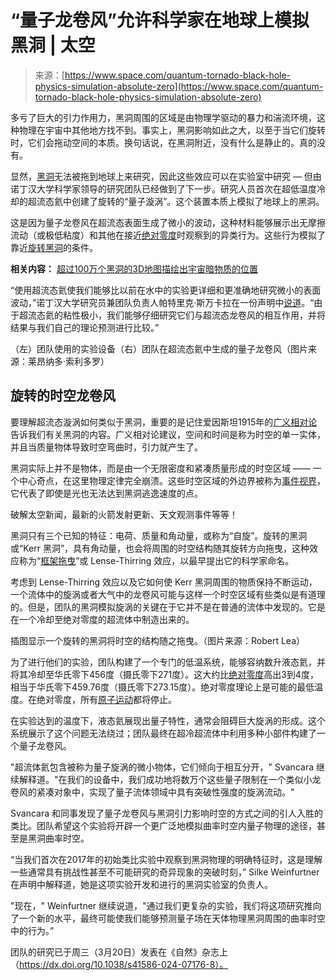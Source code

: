 <!--yml

类别：未分类

日期：2024-05-29 12:37:24

-->

# “量子龙卷风”允许科学家在地球上模拟黑洞 | 太空

> 来源：[https://www.space.com/quantum-tornado-black-hole-physics-simulation-absolute-zero](https://www.space.com/quantum-tornado-black-hole-physics-simulation-absolute-zero)

多亏了巨大的引力作用力，黑洞周围的区域是由物理学驱动的暴力和湍流环境，这种物理在宇宙中其他地方找不到。事实上，黑洞影响如此之大，以至于当它们旋转时，它们会拖动空间的本质。换句话说，在黑洞附近，没有什么是静止的。真的没有。

显然，[黑洞](https://www.space.com/15421-black-holes-facts-formation-discovery-sdcmp.html)无法被拖到地球上来研究，因此这些效应可以在实验室中研究 — 但由诺丁汉大学科学家领导的研究团队已经做到了下一步。研究人员首次在超低温度冷却的超流态氦中创建了旋转的“量子漩涡”。这个装置本质上模拟了地球上的黑洞。

这是因为量子龙卷风在超流态表面生成了微小的波动，这种材料能够展示出无摩擦流动（或极低粘度）和其他在接近[绝对零度](https://www.space.com/19127-atoms-colder-than-absolute-zero.html)时观察到的异类行为。这些行为模拟了靠近[旋转黑洞](https://www.space.com/historic-donut-black-hole-is-spinning-new-study-finds)的条件。

**相关内容：** [超过100万个黑洞的3D地图描绘出宇宙暗物质的位置](https://www.space.com/quasar-3d-map-dark-matter-distribution)

“使用超流态氦使我们能够比以前在水中的实验更详细和更准确地研究微小的表面波动，”诺丁汉大学研究员兼团队负责人帕特里克·斯万卡拉在一份声明中[说道](https://www.eurekalert.org/news-releases/1038009)。“由于超流态氦的粘性极小，我们能够仔细研究它们与超流态龙卷风的相互作用，并将结果与我们自己的理论预测进行比较。”

（左）团队使用的实验设备（右）团队在超流态氦中生成的量子龙卷风（图片来源：莱昂纳多·索利多罗）

## 旋转的时空龙卷风

要理解超流态漩涡如何类似于黑洞，重要的是记住爱因斯坦1915年的[广义相对论](https://www.space.com/17661-theory-general-relativity.html)告诉我们有关黑洞的内容。广义相对论建议，空间和时间是称为时空的单一实体，并且当质量物体导致时空弯曲时，引力就产生了。

黑洞实际上并不是物体，而是由一个无限密度和紧凑质量形成的时空区域 —— 一个中心奇点，在这里物理定律完全崩溃。这些时空区域的外边界被称为[事件视界](https://www.space.com/black-holes-event-horizon-explained.html)，它代表了即使是光也无法达到黑洞逃逸速度的点。

破解太空新闻，最新的火箭发射更新、天文观测事件等等！

黑洞只有三个已知的特征：电荷、质量和角动量，或称为“自旋”。旋转的黑洞或“Kerr 黑洞”，具有角动量，也会将周围的时空结构随其旋转方向拖曳，这种效应称为“[框架拖曳](https://www.space.com/einstein-general-relativity-frame-dragging.html)”或 Lense-Thirring 效应，以最早提出它的科学家命名。

考虑到 Lense-Thirring 效应以及它如何使 Kerr 黑洞周围的物质保持不断运动，一个流体中的旋涡或者大气中的龙卷风可能与这样一个时空区域有些类似是有道理的。但是，团队的黑洞模拟旋涡的关键在于它并不是在普通的流体中发现的。它是在一个冷却至绝对零度的超流体中制造出来的。

插图显示一个旋转的黑洞将时空的结构随之拖曳。（图片来源：Robert Lea）

为了进行他们的实验，团队构建了一个专门的低温系统，能够容纳数升液态氦，并将其冷却至华氏零下456度（摄氏零下271度）。这大约比[绝对零度](https://www.space.com/19127-atoms-colder-than-absolute-zero.html)高出3到4度，相当于华氏零下459.76度（摄氏零下273.15度）。绝对零度理论上是可能的最低温度。在绝对零度，所有[原子运动](https://www.space.com/1609-math-explains-movement-spaceships-atoms.html)都将停止。

在实验达到的温度下，液态氦展现出量子特性，通常会阻碍巨大旋涡的形成。这个系统展示了这个问题无法绕过；团队最终在超冷超流体中利用多种小部件构建了一个量子龙卷风。

"超流体氦包含被称为量子旋涡的微小物体，它们倾向于相互分开，" Svancara 继续解释道。"在我们的设备中，我们成功地将数万个这些量子限制在一个类似小龙卷风的紧凑对象中，实现了量子流体领域中具有突破性强度的旋涡流动。"

Svancara 和同事发现了量子龙卷风与黑洞引力影响时空的方式之间的引人入胜的类比。团队希望这个实验将开辟一个更广泛地模拟曲率时空内量子物理的途径，甚至是黑洞曲率时空。

“当我们首次在2017年的初始类比实验中观察到黑洞物理的明确特征时，这是理解一些通常具有挑战性甚至不可能研究的奇异现象的突破时刻，” Silke Weinfurtner 在声明中解释道，她是这项实验开发和进行的黑洞实验室的负责人。

"现在，" Weinfurtner 继续说道，"通过我们更复杂的实验，我们将这项研究推向了一个新的水平，最终可能使我们能够预测量子场在天体物理黑洞周围的曲率时空中的行为。”

团队的研究已于周三（3月20日）发表在《自然》杂志上（https://dx.doi.org/10.1038/s41586-024-07176-8）。
